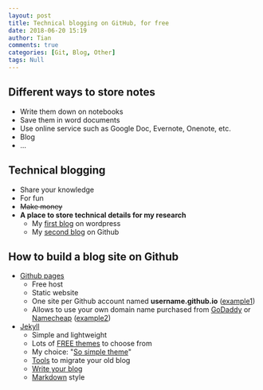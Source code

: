 ```yaml
---
layout: post
title: Technical blogging on GitHub, for free
date: 2018-06-20 15:19
author: Tian
comments: true
categories: [Git, Blog, Other]
tags: Null
---
```

## Different ways to store notes
- Write them down on notebooks
- Save them in word documents
- Use online service such as Google Doc, Evernote, Onenote, etc.
- Blog
- ...

## Technical blogging
- Share your knowledge
- For fun
- ~~Make money~~
- **A place to store technical details for my research**
  - My [first blog](https://tianzhounote.wordpress.com/) on wordpress
  - My [second blog](http://tianzhou.org/notebook/) on Github

## How to build a blog site on Github
- [Github pages](https://pages.github.com/)
  - Free host
  - Static website
  - One site per Github account named **username.github.io** ([example1](http://uw-hydro.github.io/))
  - Allows to use your own domain name purchased from [GoDaddy](https://godaddy.com) or [Namecheap](http://namecheap.com) ([example2](http://tianzhou.org)) 
- [Jekyll](https://jekyllrb.com/)
  - Simple and lightweight
  - Lots of [FREE themes](http://jekyllthemes.org/) to choose from
  - My choice: "[So simple theme](https://mmistakes.github.io/so-simple-theme/)"
  - [Tools](http://import.jekyllrb.com/) to migrate your old blog 
  - [Write your blog](https://github.com/hydrotian/notebook)
  - [Markdown](http://tianzhou.org/notebook/other/2018/03/23/Markdown-examples.html) style



